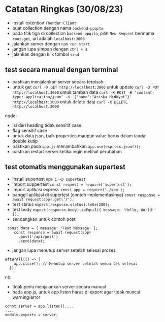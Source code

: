 # Catatan Ringkas (30/08/23)

- install extention `Thunder Client`
- buat collection dengan nama `backend-ppqita`
- pada titik tiga di collection `backend-ppqita`, pilih `New Request` berinama `root-get`, url adalah `localhost:3000`
- jalankan server dengan `npm run start`
- jangan lupa simpan dengan `ctrl + s`
- jalankan dengan klik tombol `send`

## test secara manual dengan terminal

- pastikan menjalankan server secara terpisah
- untuk get
  `curl -X GET http://localhost:3000`
  untuk update
  `curl -X PUT http://localhost:3000`
  untuk tambah data
  `curl -X POST -H 'content-type: application/json' -d '{"name":"Ariska Hidayat"}' http://localhost:3000`
  untuk delete data
  `curl -X DELETE http://localhost:3000`

node:

- isi dari heading tidak sensitif case.
- flag sensitif case
- untuk data json, baik properties maupun value harus dalam tanda double kutip
- pastikan pada `app.js` menambahkan `app.use(express.json());`
- pastikan restart server ketika ingin melihat perubahan

## test otomatis menggunakan supertest

- install supertest
  `npm i -D supertest`
- import suppertest
  `const request = require('supertest');`
- import aplikasi express
  `const app = require('./app');`
- panggil aplikasi di supertest (contoh implementasinya)
  `const response = await request(app).get('/');`
- test status
  `expect(response.status).toBe(200);`
- test body
  `expect(response.body).toEqual({ message: 'Hello, World!' });`
- sendangkan untuk contoh post

```
 const data = { message: 'Test Message' };
    const response = await request(app)
      .post('/api/post')
      .send(data);
```

- jangan lupa menutup server setelah selesai proses

```
afterAll(() => {
    app.close(); // Menutup server setelah semua tes selesai
  });
```

nb:

- tidak perlu menjalankan server secara manual
- pada app.js, untuk app.listen harus di export agar tidak muncul warning/error

```
const server = app.listen()....
....
module.exports = server;

```
